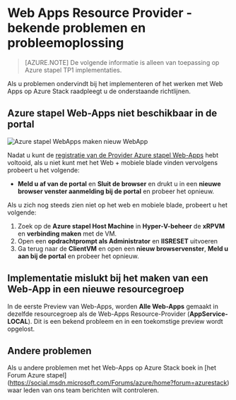 <properties
    pageTitle="Web-Apps op Azure stapel - bekende problemen en probleemoplossing | Microsoft Azure"
    description="Gedetailleerde richtlijnen voor het Web-Apps Azure gestapelde implementeren"
    services="azure-stack"
    documentationCenter=""
    authors="apwestgarth"
    manager="stefsch"
    editor=""/>

<tags
    ms.service="azure-stack"
    ms.workload="app-service"
    ms.tgt_pltfrm="na"
    ms.devlang="na"
    ms.topic="article"
    ms.date="09/26/2016"
    ms.author="anwestg"/>
    
# <a name="web-apps-resource-provider---known-issues-and-troubleshooting"></a>Web Apps Resource Provider - bekende problemen en probleemoplossing

> [AZURE.NOTE] De volgende informatie is alleen van toepassing op Azure stapel TP1 implementaties.

Als u problemen ondervindt bij het implementeren of het werken met Web Apps op Azure Stack raadpleegt u de onderstaande richtlijnen.

## <a name="azure-stack-web-apps-not-available-in-the-portal"></a>Azure stapel Web-Apps niet beschikbaar in de portal

![Azure stapel WebApps maken nieuw WebApp][1]

Nadat u kunt de [registratie van de Provider Azure stapel Web-Apps](azure-stack-webapps-deploy.md#register-the-newly-deployed-azure-stack-web-apps-provider-with-arm) hebt voltooid, als u niet kunt met het Web + mobiele blade vinden vervolgens probeert u het volgende:
* **Meld u af van de portal** en **Sluit de browser** en drukt u in een **nieuwe browser venster aanmelding bij de portal** en probeer het opnieuw.

Als u zich nog steeds zien niet op het web en mobiele blade, probeert u het volgende:

1.  Zoek op de **Azure stapel Host Machine** in **Hyper-V-beheer** de **xRPVM** en **verbinding maken** met de VM.
2.  Open een **opdrachtprompt als Administrator** en **IISRESET** uitvoeren
3.  Ga terug naar de **ClientVM** en open een **nieuw browservenster**, **Meld u aan bij de portal** en probeer het opnieuw.

## <a name="deployment-fails-when-creating-a-web-app-in-a-new-resource-group"></a>Implementatie mislukt bij het maken van een Web-App in een nieuwe resourcegroep

In de eerste Preview van Web-Apps, worden **Alle Web-Apps** gemaakt in dezelfde resourcegroep als de Web-Apps Resource-Provider (**AppService-LOCAL**).  Dit is een bekend probleem en in een toekomstige preview wordt opgelost.

## <a name="other-issues"></a>Andere problemen

Als u andere problemen met het Web-Apps op Azure Stack boek in [het Forum Azure stapel] (https://social.msdn.microsoft.com/Forums/azure/home?forum=azurestack) waar leden van ons team berichten wilt controleren.


<!--Image references-->
[1]: ./media/azure-stack-webapps-troubleshoot-known-issues/NewWebandMobile.png



<!--Links-->
[Azure_Stack_App_Service_preview_installer]: http://go.microsoft.com/fwlink/?LinkID=717531
[WebAppsDeployment]: http://go.microsoft.com/fwlink/?LinkId=723982
[AppServiceHelperScripts]: http://go.microsoft.com/fwlink/?LinkId=733525
